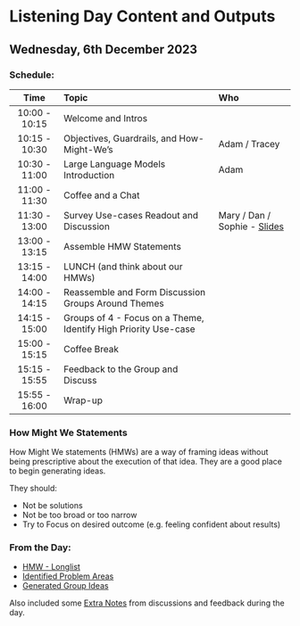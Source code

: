 
# Listening Day Content and Outputs
## Wednesday, 6th December 2023

### Schedule:

| Time | Topic | Who |
| :---: | :---        |    :---   |
| 10:00 - 10:15 | Welcome and Intros |  |
| 10:15 - 10:30 | Objectives, Guardrails, and How-Might-We’s | Adam / Tracey |
| 10:30 - 11:00 | Large Language Models Introduction | Adam |
| 11:00 - 11:30 | Coffee and a Chat |  |
| 11:30 - 13:00 | Survey Use-cases Readout and Discussion | Mary / Dan / Sophie - [Slides](./NHSpycom_LLM_survey_discussion_Dec2023.pdf) |
| 13:00 - 13:15 | Assemble HMW Statements |  |
| 13:15 - 14:00 | LUNCH (and think about our HMWs) |  |
| 14:00 - 14:15 | Reassemble and Form Discussion Groups Around Themes |  |
| 14:15 - 15:00 | Groups of 4 - Focus on a Theme, Identify High Priority Use-case |  |
| 15:00 - 15:15 | Coffee Break |  |
| 15:15 - 15:55 | Feedback to the Group and Discuss |  |
| 15:55 - 16:00 | Wrap-up |  |

### How Might We Statements

How Might We statements (HMWs) are a way of framing ideas without being prescriptive about the execution of that idea. They are a good place to begin generating ideas.

They should:
- Not be solutions
- Not be too broad or too narrow
- Try to Focus on desired outcome (e.g. feeling confident about results)

### From the Day:

- [HMW - Longlist](./hmw-longlist.md)
- [Identified Problem Areas](./problem-areas.md)
- [Generated Group Ideas](./group-ideas.md)

Also included some [Extra Notes](./extra-notes.md) from discussions and feedback during the day.